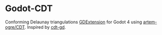 # Godot-CDT
Conforming Delaunay triangulations [GDExtension](https://docs.godotengine.org/en/stable/tutorials/scripting/gdextension/what_is_gdextension.html) for Godot 4 using [artem-ogre/CDT](https://github.com/artem-ogre/CDT).  Inspired by [cdt-gd](https://github.com/sheepandshepherd/cdt-gd). 
